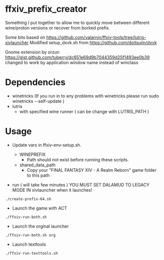 # ffxiv_prefix_creator

Something I put together to allow me to quickly move between different wine/proton versions or recover from borked prefix. 

Some bits based on https://github.com/valarnin/ffxiv-tools/tree/lutris-xivlauncher
Modified setup_dxvk.sh from https://github.com/doitsujin/dxvk

Gnome extension by orzun https://gist.github.com/tuberry/dc651e69d9b7044359d25f1493ee0b39
changed to work by application window name instead of wmclass


# Dependencies

- winetricks (If you run in to any problems with winetricks please run sudo winetricks --self-update )
- lutris
  - with specified wine runner ( can be change with LUTRIS_PATH )

# Usage

- Update vars in ffxiv-env-setup.sh.
	- WINEPREFIX 
		- Path should not exist before running these scripts.
	- shared_data_path
		- Copy your "FINAL FANTASY XIV - A Realm Reborn" game folder to this path

- run ( will take few minutes )
YOU MUST SET DALAMUD TO LEGACY MODE IN xivlauncher when it launches!
```
./create-prefix-64.sh
```

- Launch the game with ACT
```
./ffxiv-run-both.sh
```

- Launch the orginal launcher
```
./ffxiv-run-both.sh org
```

- Launch texttools
```
./ffxiv-run-texttools.sh
```